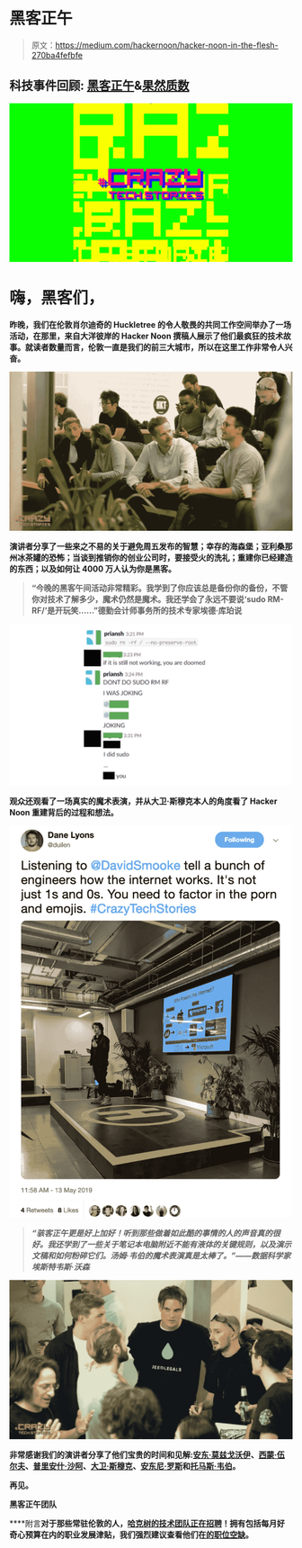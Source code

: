 # 黑客正午

> 原文：<https://medium.com/hackernoon/hacker-noon-in-the-flesh-270ba4fefbfe>

## **科技事件回顾:** [**黑客正午**](http://hackernoon.com)&[**果然质数**](https://indeedhi.re/2Wiitd4)

**![](img/47b74ee38f67e3f769513d00de60ed78.png)**

# **嗨，黑客们，**

**昨晚，我们在伦敦肖尔迪奇的 Huckletree 的令人敬畏的共同工作空间举办了一场活动，在那里，来自大洋彼岸的 Hacker Noon 撰稿人展示了他们最疯狂的技术故事。就读者数量而言，伦敦一直是我们的前三大城市，所以在这里工作非常令人兴奋。**

**![](img/4e3669d47ca8d86d670481c37bccbc0c.png)**

**演讲者分享了一些来之不易的关于避免周五发布的智慧；幸存的海森堡；亚利桑那州冰茶罐的恐怖；当谈到推销你的创业公司时，要接受火的洗礼；重建你已经建造的东西；以及如何让 4000 万人认为你是黑客。**

> **“今晚的黑客午间活动非常精彩。我学到了你应该总是备份你的备份，不管你对技术了解多少，魔术仍然是魔术。我还学会了永远不要说‘sudo RM-RF/’是开玩笑……”德勤会计师事务所的技术专家埃德·库珀说**

**![](img/31cf744b10ffdd783669826ce830266d.png)**

**观众还观看了一场真实的魔术表演，并从大卫·斯穆克本人的角度看了 Hacker Noon 重建背后的过程和想法。**

**![](img/cd0b55f9ae428530db1ad3ac18fbd0d7.png)**

> ***“骇客正午更是好上加好！听到那些做着如此酷的事情的人的声音真的很好。我还学到了一些关于笔记本电脑附近不能有液体的关键规则，以及演示文稿和如何粉碎它们。汤姆·韦伯的魔术表演真是太棒了。”——数据科学家埃斯特韦斯·沃森***

**![](img/97124c3bbbf7917cc8b204c3bc76d968.png)**

**非常感谢我们的演讲者分享了他们宝贵的时间和见解:[安东·莫兹戈沃伊](https://hackernoon.com/@amozgovoy)、[西蒙·伍尔夫](https://www.linkedin.com/in/simonwoolf/)、[普里安什·沙阿](https://hackernoon.com/@priansh)、[大卫·斯穆克](https://twitter.com/davidsmooke?lang=en)、[安东尼·罗斯](https://hackernoon.com/@anthonyrose)和[托马斯·韦伯](https://hackernoon.com/@webbsite)。**

**再见。**

**黑客正午团队**

****附言**对于那些常驻伦敦的人，[哈克树的技术团队正在招聘](https://www.huckletree.com/careers)！拥有包括每月好奇心预算在内的职业发展津贴，我们强烈建议查看他们在[的职位空缺](https://www.huckletree.com/careers)。**
